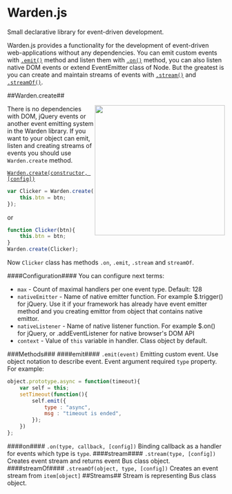 Warden.js
=========

Small declarative library for event-driven development.

Warden.js provides a functionality for the development of event-driven web-applications without any dependencies. You can emit custom events with [`.emit()`](#emit) method and listen them with [`.on()`](#on) method, you can also listen native DOM events or extend EventEmitter class of Node. But the greatest is you can create and maintain streams of events with [`.stream()`](#stream) and [`.streamOf()`](#streamOf).

##Warden.create##

<img src="http://ps.cms-service.ru/warden/assets/img/warden.png" align="right" width="301px" style='z-index: 32323; position: relative;'/>

There is no dependencies with DOM, jQuery events or another event emitting system in the Warden library. If you want to your object can emit, listen and creating streams of events you should use <code>Warden.create</code> method.

[`Warden.create(constructor, [config])`](https://github.com/zefirka/Warden.js/blob/master/docs/EmitterDocs.md)
```js
var Clicker = Warden.create(function Clicker(btn){
	this.btn = btn;
});
```
or
```js
function Clicker(btn){
	this.btn = btn;
}
Warden.create(Clicker);
```
Now <code>Clicker</code> class has methods <code>.on</code>, <code>.emit</code>, <code>.stream</code> and `streamOf`. 

####Configuration####
You can configure next terms:
-  `max` - Count of maximal handlers per one event type. Default: 128
-  `nativeEmitter` - Name of native emitter function. For example $.trigger() for jQuery. Use it if your framework has already have event emitter method and you creating emittor from object that contains native emittor.
-  `nativeListener` - Name of native listener function. For example $.on() for jQuery, or .addEventListener for native browser's DOM API
-  `context` - Value of `this` variable in handler. Class object by default.

###Methods###
####emit####
`.emit(event)`
Emitting custom event. Use object notation to describe event. Event argument required `type` property. For example:
```js
object.prototype.async = function(timeout){
	var self = this;
	setTimeout(function(){
		self.emit({
			type : "async",
			msg : "timeout is ended",
		});
	})	
};
```
####on####
`.on(type, callback, [config])`
Binding callback as a handler for events which type is `type`.
####stream####
`.stream(type, [config])`
Creates event stream and returns event Bus class object. 
####streamOf####
`.streamOf(object, type, [config])`
Creates an event stream from `item[object]` 
##Streams##
Stream is representing Bus class object.